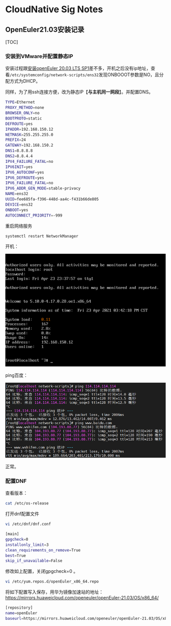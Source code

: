 # CloudNative Sig Notes

## OpenEuler21.03安装记录
[TOC]
### 安装到VMware并配置静态IP
安装过程跟[安装openEuler 20.03 LTS SP1](../openEuler_notes.md)差不多，开机之后没有ip地址，查看<code>/etc/systemconfig/network-scripts/ens32</code>发现ONBOOOT参数是NO，且分配方式为DHCP。

同样，为了用ssh连接方便，改为静态IP【**与主机同一网段**】。并配置DNS。
```sh
TYPE=Ethernet
PROXY_METHOD=none
BROWSER_ONLY=no
BOOTPROTO=static
DEFROUTE=yes
IPADDR=192.168.150.12
NETMASK=255.255.255.0
PREFIX=24
GATEWAY=192.168.150.2
DNS1=8.8.8.8
DNS2=8.8.4.4
IPV4_FAILURE_FATAL=no
IPV6INIT=yes
IPV6_AUTOCONF=yes
IPV6_DEFROUTE=yes
IPV6_FAILURE_FATAL=no
IPV6_ADDR_GEN_MODE=stable-privacy
NAME=ens32
UUID=fee685fa-f396-448d-aa4c-f431b66de805
DEVICE=ens32
ONBOOT=yes
AUTOCONNECT_PRIORITY=-999

```

重启网络服务
```sh
systemctl restart NetworkManager
```
开机：

![](.img/boot.png)

ping百度：

![](.img/ping.png)

正常。

### 配置DNF
查看版本：
```sh
cat /etc/os-release
```

打开dnf配置文件
```sh
vi /etc/dnf/dnf.conf
```

```sh
[main]
gpgcheck=0
installonly_limit=3
clean_requirements_on_remove=True
best=True
skip_if_unavailable=False
```
修改如上配置，关闭gpgcheck=0 。

```sh
vi /etc/yum.repos.d/openEuler_x86_64.repo
```
将如下配置写入保存，用华为镜像加速站的地址：https://mirrors.huaweicloud.com/openeuler/openEuler-21.03/OS/x86_64/

```sh
[repository]
name=openEuler
baseurl=https://mirrors.huaweicloud.com/openeuler/openEuler-21.03/OS/x86_64/
```

